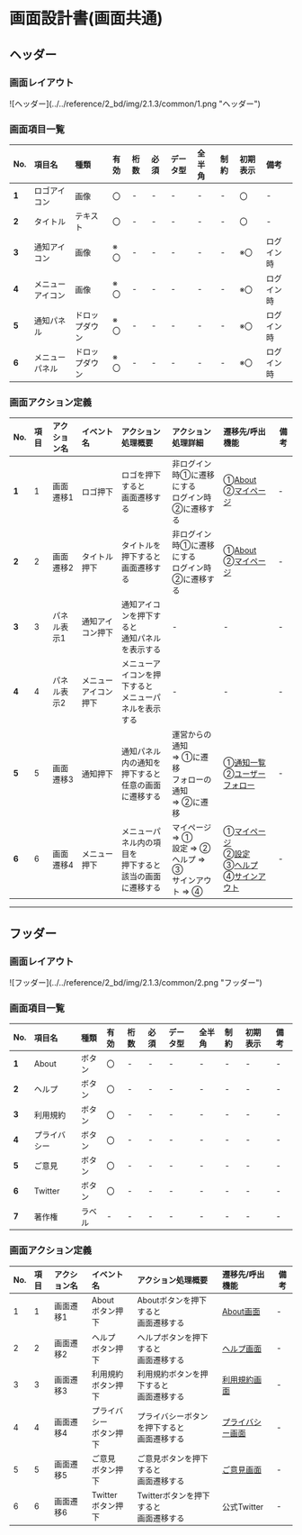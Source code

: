 # 画面設計書(画面共通)

## ヘッダー

### 画面レイアウト

<span  id="images">
![ヘッダー](../../reference/2_bd/img/2.1.3/common/1.png "ヘッダー")
</span>

### 画面項目一覧

| No.   | 項目名           | 種類           | 有効 | 桁数 | 必須 | データ型 | 全半角 | 制約 | 初期表示 | 備考       |
| :---- | :--------------- | :------------- | :--- | :--- | :--- | :------- | :----- | :--- | :------- | :--------- |
| **1** | ロゴアイコン     | 画像           | 〇   | -    | -    | -        | -      | -    | 〇       | -          |
| **2** | タイトル         | テキスト       | 〇   | -    | -    | -        | -      | -    | 〇       | -          |
| **3** | 通知アイコン     | 画像           | ※〇  | -    | -    | -        | -      | -    | ※〇      | ログイン時 |
| **4** | メニューアイコン | 画像           | ※〇  | -    | -    | -        | -      | -    | ※〇      | ログイン時 |
| **5** | 通知パネル       | ドロップダウン | ※〇  | -    | -    | -        | -      | -    | ※〇      | ログイン時 |
| **6** | メニューパネル   | ドロップダウン | ※〇  | -    | -    | -        | -      | -    | ※〇      | ログイン時 |

### 画面アクション定義

| No.  | 項目 | アクション名 |  イベント名  |        アクション処理概要        |       アクション処理詳細       |   遷移先/呼出機能   |   備考   |
| :-- | :---------- | :----------- | :------------------------------- | :--- | :--------- | :--- | ---- |
| **1** |  1  |  画面遷移1   |   ロゴ押下   |   ロゴを押下すると<br>画面遷移する   | 非ログイン時①に遷移にする<br>ログイン時②に遷移する |   ①[About](./sc010.html)<br>②[マイページ](./sc020.html)   | - |
|  **2**  |  2  |  画面遷移2   | タイトル押下 | タイトルを押下すると<br>画面遷移する | 非ログイン時①に遷移にする<br>ログイン時②に遷移する | ①[About](./sc010.html)<br>②[マイページ](./sc020.html) | - |
| **3** | 3 | パネル表示1 | 通知アイコン押下 | 通知アイコンを押下すると<br>通知パネルを表示する | - | - | - |
| **4** | 4 | パネル表示2 | メニューアイコン押下 | メニューアイコンを押下すると<br>メニューパネルを表示する | - | - | - |
| **5** | 5 | 画面遷移3 | 通知押下 | 通知パネル内の通知を<br/>押下すると<br>任意の画面に遷移する | 運営からの通知<br>⇒ ①に遷移<br>フォローの通知<br>⇒ ②に遷移 | ①[通知一覧](./sc040.html)<br>②[ユーザーフォロー](./sc022.html) | - |
| **6** | 6 | 画面遷移4 | メニュー押下 | メニューパネル内の項目を<br>押下すると<br>該当の画面に遷移する | マイページ ⇒ ①<br>設定 ⇒ ②<br>ヘルプ ⇒ ③<br>サインアウト ⇒ ④ | ①[マイページ](./sc020.html)<br>②[設定](./sc051_054.html)<br>③[ヘルプ](./sc090.html)<br>④[サインアウト](./sc010.html) | - |



***

## フッダー

### 画面レイアウト

<span  id="images">
![フッダー](../../reference/2_bd/img/2.1.3/common/2.png "フッダー")
</span>

### 画面項目一覧

| No.   | 項目名       | 種類   | 有効 | 桁数 | 必須 | データ型 | 全半角 | 制約 | 初期表示 | 備考 |
| :---- | :----------- | :----- | :--- | :--- | :--- | :------- | :----- | :--- | :------- | :--- |
| **1** | About        | ボタン | 〇   | -    | -    | -        | -      | -    | -        | -    |
| **2** | ヘルプ       | ボタン | 〇   | -    | -    | -        | -      | -    | -        | -    |
| **3** | 利用規約     | ボタン | 〇   | -    | -    | -        | -      | -    | -        | -    |
| **4** | プライバシー | ボタン | 〇   | -    | -    | -        | -      | -    | -        | -    |
| **5** | ご意見       | ボタン | 〇   | -    | -    | -        | -      | -    | -        | -    |
| **6** | Twitter      | ボタン | 〇   | -    | -    | -        | -      | -    | -        | -    |
| **7** | 著作権       | ラベル | -    | -    | -    | -        | -      | -    | -        | -    |


### 画面アクション定義

|No.|項目|アクション名|イベント名|アクション処理概要| 遷移先/呼出機能              | 備考 |
|:-|:-|:-|:-|:-|:-|--|
|1|1|画面遷移1|About<br>ボタン押下|Aboutボタンを押下すると<br>画面遷移する|[About画面](./sc010.html)|-|
|2|2|画面遷移2|ヘルプ<br/>ボタン押下|ヘルプボタンを押下すると<br/>画面遷移する|[ヘルプ画面](./sc090.html)|-|
|3|3|画面遷移3|利用規約<br/>ボタン押下|利用規約ボタンを押下すると<br/>画面遷移する|[利用規約画面](./sc100.html)|-|
|4|4|画面遷移4|プライバシー<br/>ボタン押下|プライバシーボタンを押下すると<br/>画面遷移する|[プライバシー画面](./sc110.html)|-|
|5|5|画面遷移5|ご意見<br/>ボタン押下|ご意見ボタンを押下すると<br/>画面遷移する|[ご意見画面](./sc120.html)|-|
|6|6|画面遷移6|Twitter<br/>ボタン押下|Twitterボタンを押下すると<br/>画面遷移する|公式Twitter|-|

